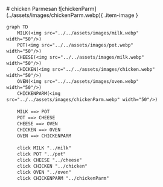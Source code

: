 <figure markdown="1">
# chicken Parmesan
![chickenParm](../assets/images/chickenParm.webp){ .item-image }

```mermaid
graph TD
    MILK(<img src="../../assets/images/milk.webp" width="50"/>)
    POT(<img src="../../assets/images/pot.webp" width="50"/>)
    CHEESE(<img src="../../assets/images/milk.webp" width="50"/>)
    CHICKEN(<img src="../../assets/images/chicken.webp" width="50"/>)
    OVEN(<img src="../../assets/images/oven.webp" width="50"/>)
    CHICKENPARM(<img src="../../assets/images/chickenParm.webp" width="50"/>)

    MILK ==> POT
    POT ==> CHEESE
    CHEESE ==> OVEN
    CHICKEN ==> OVEN
    OVEN ==> CHICKENPARM

    click MILK "../milk"
    click POT "../pot"
    click CHEESE "../cheese"
    click CHICKEN "../chicken"
    click OVEN "../oven"
    click CHICKENPARM "../chickenParm"
```

</figure>